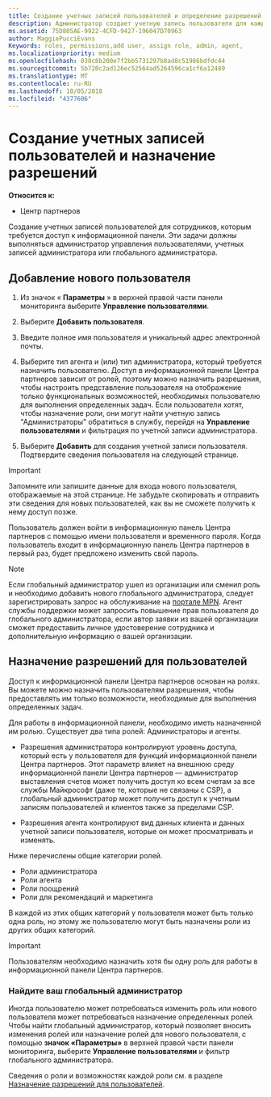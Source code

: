 ```yaml
---
title: Создание учетных записей пользователей и определение разрешений | Центр партнеров
description: Администратор создает учетную запись пользователя для каждого сотрудника партнера, которому необходим доступ к Центру партнеров.
ms.assetid: 75D805AE-9922-4CFD-9427-196047D70963
author: MaggiePucciEvans
Keywords: roles, permissions,add user, assign role, admin, agent,
ms.localizationpriority: medium
ms.openlocfilehash: 038c8b200e7f2bb5731297b8ad8c51986bdfdc44
ms.sourcegitcommit: 5b720c2ad126ec52564ad5264596ca1cf6a12489
ms.translationtype: MT
ms.contentlocale: ru-RU
ms.lasthandoff: 10/05/2018
ms.locfileid: "4377606"
---
```

# <a name="create-user-accounts-and-assign-permissions"></a>Создание учетных записей пользователей и назначение разрешений

**Относится к:**

-  Центр партнеров

Создание учетных записей пользователей для сотрудников, которым требуется доступ к информационной панели. Эти задачи должны выполняться администратор управления пользователями, учетных записей администратора или глобального администратора. 


## <a name="add-a-new-user"></a>Добавление нового пользователя

1. Из значок « **Параметры** » в верхней правой части панели мониторинга выберите **Управление пользователями**.

2.  Выберите **Добавить пользователя**.

3.  Введите полное имя пользователя и уникальный адрес электронной почты.

4.  Выберите тип агента и (или) тип администратора, который требуется назначить пользователю. Доступ в информационной панели Центра партнеров зависит от ролей, поэтому можно назначить разрешения, чтобы настроить представление пользователя на отображение только функциональных возможностей, необходимых пользователю для выполнения определенных задач.  Если пользователи хотят, чтобы назначение роли, они могут найти учетную запись "Администраторы" обратиться в службу, перейдя на **Управление пользователями** и фильтрация по учетной записи администратора.

5.  Выберите **Добавить** для создания учетной записи пользователя. Подтвердите сведения пользователя на следующей странице.

> [!IMPORTANT]  
> Запомните или запишите данные для входа нового пользователя, отображаемые на этой странице. Не забудьте скопировать и отправить эти сведения для новых пользователей, как вы не сможете получить к нему доступ позже. 

Пользователь должен войти в информационную панель Центра партнеров с помощью имени пользователя и временного пароля. Когда пользователь входит в информационную панель Центра партнеров в первый раз, будет предложено изменить свой пароль. 

> [!NOTE]  
>  Если глобальный администратор ушел из организации или сменил роль и необходимо добавить нового глобального администратора, следует зарегистрировать запрос на обслуживание на [портале MPN](https://partner.microsoft.com/support). Агент службы поддержки может запросить повышение прав пользователя до глобального администратора, если автор заявки из вашей организации сможет предоставить личное удостоверение сотрудника и дополнительную информацию о вашей организации.

## <a name="assign-user-permissions"></a>Назначение разрешений для пользователей

Доступ к информационной панели Центра партнеров основан на ролях. Вы можете можно назначить пользователям разрешения, чтобы предоставлять им только возможности, необходимые для выполнения определенных задач. 

Для работы в информационной панели, необходимо иметь назначенной им ролью.  Существует два типа ролей: Администраторы и агенты.

- Разрешения администратора контролируют уровень доступа, который есть у пользователя для функций информационной панели Центра партнеров. Этот параметр влияет на внешнюю среду информационной панели Центра партнеров — администратор выставления счетов может получить доступ ко всем счетам за все службы Майкрософт (даже те, которые не связаны с CSP), а глобальный администратор может получить доступ к учетным записям пользователей и клиентов также за пределами CSP.

- Разрешения агента контролируют вид данных клиента и данных учетной записи пользователя, которые он может просматривать и изменять.
    
Ниже перечислены общие категории ролей. 
- Роли администратора
- Роли агента
- Роли поощрений
- Роли для рекомендаций и маркетинга


В каждой из этих общих категорий у пользователя может быть только одна роль, но этому же пользователю могут быть назначены роли из других общих категорий. 

>[!Important]
>Пользователям необходимо назначить хотя бы одну роль для работы в информационной панели Центра партнеров.


### <a name="find-your-global-admin"></a>Найдите ваш глобальный администратор

Иногда пользователю может потребоваться изменить роль или нового пользователя может потребоваться назначение определенных ролей.  
Чтобы найти глобальный администратор, который позволяет вносить изменения ролей или назначение ролей для нового пользователя, с помощью **значок «Параметры»** в верхней правой части панели мониторинга, выберите **Управление пользователями** и фильтр глобального администратора. 

Сведения о роли и возможностях каждой роли см. в разделе [Назначение разрешений для пользователей](permissions-overview.md).






